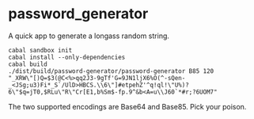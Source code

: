 # password_generator
A quick app to generate a longass random string. 

```
cabal sandbox init
cabal install --only-dependencies 
cabal build
./dist/build/password-generator/password-generator B85 120
"_XRW\"[)Q=$3(@C<%>qq2J3-9gTf'G=9JN1ljX6%O(^-sQen-_<JSg;u3)Fi*_S`/UlD>HBCS.\\6\"]#etpehZ'^q!ql!\"U%)?6\"$q=jT0,$RLu\"R\"Cr[E1,b%Sm$-fp.9^&b<A=u\\J60`*#r;?6UOM7"

```

The two supported encodings are Base64 and Base85. Pick your poison. 
